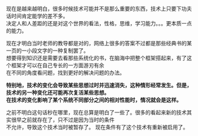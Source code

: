 现在是越来越明白，很多时候技术可能并不是那么重要的东西，技术上只要下功夫话时间肯定能学的差不多。    
决定人和人差距的还是对这个世界的看法，性格，思维，学习能力。。。更本质一点的能力。     


现在才明白当时老师的教导都是对的，网络上很多的答案不过都是那些经典书的某一页的一小段文字的一种复制罢了。     
想要得到知识还是需要去看那些系统化的书，在脑海中把整个框架搭起来，有了这个框架才可以在自己专长的一方面游刃有余    
在不同的角度看问题，找到更好的解决问题的办法。      

**特别地，技术的变化会导致某些思想过时并迅速消失，这种情形经常发生。但是，技术的另一种变化还可能再次复活某些思想。    
在技术的变化影响了某个系统不同部分之间的相对性能时，情况就会是这样。**    

之前不明白这句话秒在哪里，现在总算是明白了一些了。很多的看起来新的技术其实很早之前就存在了，只不过是因为当时的条件    
不允许，导致这个技术当时被暂存了。 现在条件有了这个技术有重新被启用了。    

